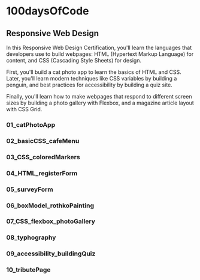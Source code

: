 # 100daysOfCode

## Responsive Web Design
In this Responsive Web Design Certification, you'll learn the languages that developers use to build webpages: HTML (Hypertext Markup Language) for content, and CSS (Cascading Style Sheets) for design.

First, you'll build a cat photo app to learn the basics of HTML and CSS. Later, you'll learn modern techniques like CSS variables by building a penguin, and best practices for accessibility by building a quiz site.

Finally, you'll learn how to make webpages that respond to different screen sizes by building a photo gallery with Flexbox, and a magazine article layout with CSS Grid.

### 01_catPhotoApp

### 02_basicCSS_cafeMenu

### 03_CSS_coloredMarkers

### 04_HTML_registerForm

### 05_surveyForm

### 06_boxModel_rothkoPainting

### 07_CSS_flexbox_photoGallery

### 08_typhography

### 09_accessibility_buildingQuiz

### 10_tributePage